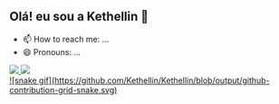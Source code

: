 ## Olá! eu sou a Kethellin 👋

- 📫 How to reach me: ...
- 😄 Pronouns: ...
<div>
  <a href="https://github.com/Kethellin">
  <img height="180px" src="https://github-readme-stats.vercel.app/api?username=Kethellin&show_icons=true&theme=radical"/>
  <img height="180px" src="https://github-readme-stats.vercel.app/api/top-langs/username=Kethellin&layout=compact&langs_count=7&theme=dark"/>
</div>
![snake gif](https://github.com/Kethellin/Kethellin/blob/output/github-contribution-grid-snake.svg)
